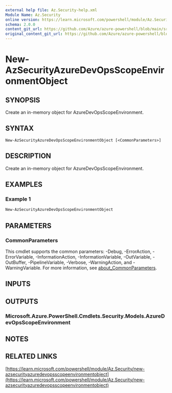 ```yaml
---
external help file: Az.Security-help.xml
Module Name: Az.Security
online version: https://learn.microsoft.com/powershell/module/Az.Security/new-azsecurityazuredevopsscopeenvironmentobject
schema: 2.0.0
content_git_url: https://github.com/Azure/azure-powershell/blob/main/src/Security/Security/help/New-AzSecurityAzureDevOpsScopeEnvironmentObject.md
original_content_git_url: https://github.com/Azure/azure-powershell/blob/main/src/Security/Security/help/New-AzSecurityAzureDevOpsScopeEnvironmentObject.md
---
```


# New-AzSecurityAzureDevOpsScopeEnvironmentObject

## SYNOPSIS
Create an in-memory object for AzureDevOpsScopeEnvironment.

## SYNTAX

```
New-AzSecurityAzureDevOpsScopeEnvironmentObject [<CommonParameters>]
```

## DESCRIPTION
Create an in-memory object for AzureDevOpsScopeEnvironment.

## EXAMPLES

### Example 1
```powershell
New-AzSecurityAzureDevOpsScopeEnvironmentObject
```

## PARAMETERS

### CommonParameters
This cmdlet supports the common parameters: -Debug, -ErrorAction, -ErrorVariable, -InformationAction, -InformationVariable, -OutVariable, -OutBuffer, -PipelineVariable, -Verbose, -WarningAction, and -WarningVariable. For more information, see [about_CommonParameters](http://go.microsoft.com/fwlink/?LinkID=113216).

## INPUTS

## OUTPUTS

### Microsoft.Azure.PowerShell.Cmdlets.Security.Models.AzureDevOpsScopeEnvironment
## NOTES

## RELATED LINKS

[https://learn.microsoft.com/powershell/module/Az.Security/new-azsecurityazuredevopsscopeenvironmentobject](https://learn.microsoft.com/powershell/module/Az.Security/new-azsecurityazuredevopsscopeenvironmentobject)
